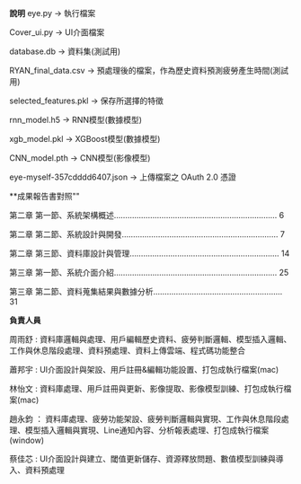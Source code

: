 **說明**
eye.py -> 執行檔案

Cover_ui.py -> UI介面檔案

database.db -> 資料集(測試用)

RYAN_final_data.csv -> 預處理後的檔案，作為歷史資料預測疲勞產生時間(測試用)

selected_features.pkl -> 保存所選擇的特徵

rnn_model.h5 -> RNN模型(數據模型)

xgb_model.pkl -> XGBoost模型(數據模型)

CNN_model.pth -> CNN模型(影像模型)

eye-myself-357cdddd6407.json -> 上傳檔案之 OAuth 2.0 憑證



**成果報告書對照""

第二章 第一節、系統架構概述………………………………………………………………	6

第二章 第二節、系統設計與開發……………………………………………………………	7

第二章 第三節、資料庫設計與管理………………………………………………………… 14

第三章 第一節、系統介面介紹………………………………………………………………	25

第三章 第二節、資料蒐集結果與數據分析…………………………………………………	31

**負責人員**

周雨舒 : 資料庫邏輯與處理、用戶編輯歷史資料、疲勞判斷邏輯、模型插入邏輯、工作與休息階段處理、資料預處理、資料上傳雲端、程式碼功能整合

蕭邦宇 : UI介面設計與架設、用戶註冊&編輯功能設置、打包成執行檔案(mac)

林怡文 : 資料庫處理、用戶註冊與更新、影像提取、影像模型訓練、打包成執行檔案(mac)

趙永鈞 ： 資料庫處理、疲勞功能架設、疲勞判斷邏輯與實現、工作與休息階段處理、模型插入邏輯與實現、Line通知內容、分析報表處理、打包成執行檔案(window)

蔡佳芯 : UI介面設計與建立、閾值更新儲存、資源釋放問題、數值模型訓練與導入、資料預處理

